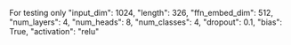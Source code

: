 For testing only
    "input_dim": 1024,
    "length": 326,
    "ffn_embed_dim": 512,
    "num_layers": 4,
    "num_heads": 8,
    "num_classes": 4,
    "dropout": 0.1,
    "bias": True,
    "activation": "relu"
